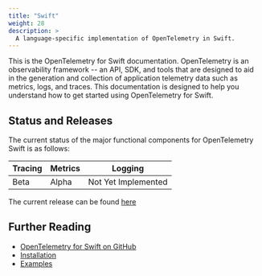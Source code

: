 ```yaml
---
title: "Swift"
weight: 28
description: >
  A language-specific implementation of OpenTelemetry in Swift.
---
```


This is the OpenTelemetry for Swift documentation. OpenTelemetry is an
observability framework -- an API, SDK, and tools that are designed to aid in
the generation and collection of application telemetry data such as metrics,
logs, and traces. This documentation is designed to help you understand how to
get started using OpenTelemetry for Swift.

## Status and Releases

The current status of the major functional components for OpenTelemetry Swift is
as follows:

| Tracing | Metrics | Logging             |
| ------- | ------- | -------             |
| Beta    | Alpha   | Not Yet Implemented |

The current release can be found [here](https://github.com/open-telemetry/opentelemetry-swift/releases)

## Further Reading

- [OpenTelemetry for Swift on GitHub](https://github.com/open-telemetry/opentelemetry-swift)
- [Installation](https://github.com/open-telemetry/opentelemetry-swift#installation)
- [Examples](https://github.com/open-telemetry/opentelemetry-swift/tree/main/Examples)
